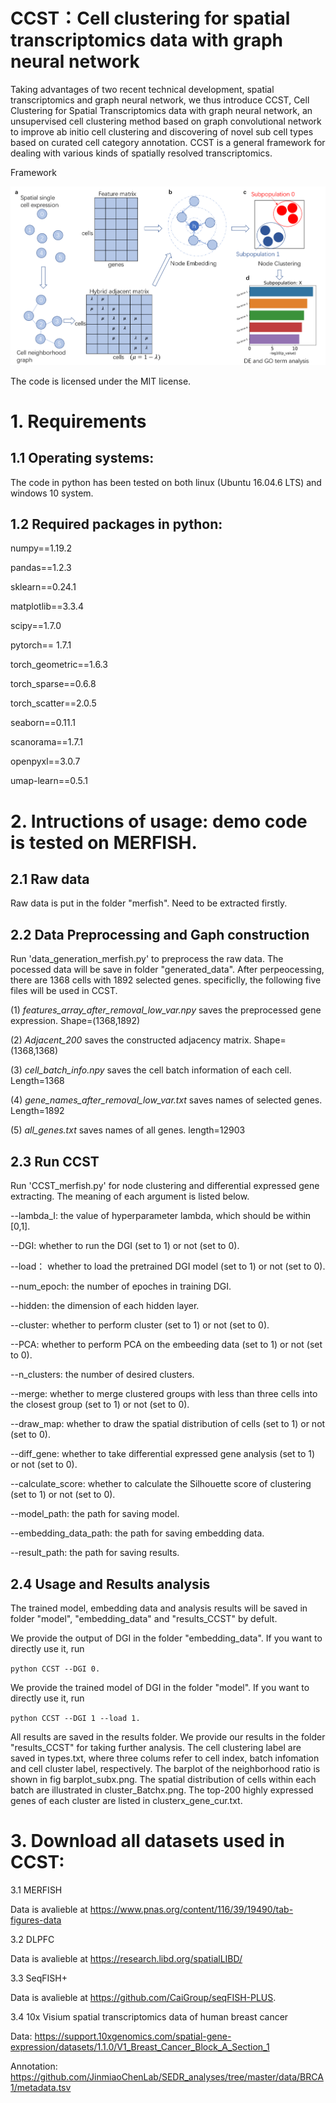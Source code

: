 # CCST：Cell clustering for spatial transcriptomics data with graph neural network 

Taking advantages of two recent technical development, spatial transcriptomics and graph neural network, we  thus introduce CCST, Cell Clustering for Spatial Transcriptomics data with graph neural network, an unsupervised cell clustering method based on graph convolutional network to improve ab initio cell clustering and discovering of novel sub cell types based on curated cell category annotation. CCST is a general framework for dealing with various kinds of spatially resolved transcriptomics.

Framework

![image](https://github.com/xiaoyeye/CCST/blob/main/figure/figure1.png)


The code is licensed under the MIT license. 

# 1. Requirements 

## 1.1 Operating systems:

The code in python has been tested on both linux (Ubuntu 16.04.6 LTS) and windows 10 system.

## 1.2 Required packages in python: 

numpy==1.19.2

pandas==1.2.3

sklearn==0.24.1

matplotlib==3.3.4

scipy==1.7.0

pytorch== 1.7.1

torch_geometric==1.6.3

torch_sparse==0.6.8

torch_scatter==2.0.5

seaborn==0.11.1

scanorama==1.7.1

openpyxl==3.0.7

umap-learn==0.5.1



# 2. Intructions of usage: demo code is tested on MERFISH.

## 2.1 Raw data 

Raw data is put in the folder "merfish". Need to be extracted firstly.


## 2.2 Data Preprocessing and Gaph construction

Run 'data_generation_merfish.py' to preprocess the raw data. The pocessed data will be save in folder "generated_data". After perpeocessing, there are 1368 cells with 1892 selected genes. specificlly, the following five files will be used in CCST.

(1) *features_array_after_removal_low_var.npy* saves the preprocessed gene expression. Shape=(1368,1892)

(2) *Adjacent_200* saves the constructed adjacency matrix. Shape=(1368,1368)

(3) *cell_batch_info.npy* saves the cell batch information of each cell. Length=1368 

(4) *gene_names_after_removal_low_var.txt* saves names of selected genes.  Length=1892 

(5) *all_genes.txt* saves names of all genes. length=12903


## 2.3 Run CCST 

Run 'CCST_merfish.py' for node clustering and differential expressed gene extracting. The meaning of each argument is listed below.

--lambda_I: the value of hyperparameter lambda, which should be within [0,1].

--DGI: whether to run the DGI (set to 1) or not (set to 0). 

--load： whether to load the pretrained DGI model (set to 1) or not (set to 0). 

--num_epoch: the number of epoches in training DGI. 

--hidden: the dimension of each hidden layer. 

--cluster: whether to perform cluster (set to 1) or not (set to 0).

--PCA: whether to perform PCA on the embeeding data (set to 1) or not (set to 0).

--n_clusters: the number of desired clusters.

--merge: whether to merge clustered groups with less than three cells into the closest group (set to 1) or not (set to 0).

--draw_map: whether to draw the spatial distribution of cells (set to 1) or not (set to 0).

--diff_gene: whether to take differential expressed gene analysis (set to 1) or not (set to 0).

--calculate_score: whether to calculate the Silhouette score of clustering (set to 1) or not (set to 0).

--model_path: the path for saving model.

--embedding_data_path: the path for saving embedding data.

--result_path: the path for saving results.


## 2.4 Usage and Results analysis

The trained model, embedding data and analysis results will be saved in folder "model", "embedding_data" and "results_CCST" by defult.

We provide the output of DGI in the folder "embedding_data". If you want to directly use it, run 

 `python CCST --DGI 0.  `

We provide the trained model of DGI in the folder "model". If you want to directly use it, run

 `python CCST --DGI 1 --load 1.  `

All results are saved in the results folder. We provide our results in the folder "results_CCST" for taking further analysis. The cell clustering label are saved in types.txt, where three colums refer to cell index, batch infomation and cell cluster label, respectively. The barplot of the neighborhood ratio is shown in fig barplot_subx.png. The spatial distribution of cells within each batch are illustrated in cluster_Batchx.png. The top-200 highly expressed genes of each cluster are listed in clusterx_gene_cur.txt.




# 3. Download all datasets used in CCST:

3.1 MERFISH

Data is avalieble at https://www.pnas.org/content/116/39/19490/tab-figures-data 

3.2 DLPFC

Data is avalieble at https://research.libd.org/spatialLIBD/

3.3 SeqFISH+

Data is avalieble at https://github.com/CaiGroup/seqFISH-PLUS. 

3.4 10x Visium spatial transcriptomics data of human breast cancer

Data: https://support.10xgenomics.com/spatial-gene-expression/datasets/1.1.0/V1_Breast_Cancer_Block_A_Section_1 

Annotation:  https://github.com/JinmiaoChenLab/SEDR_analyses/tree/master/data/BRCA1/metadata.tsv
